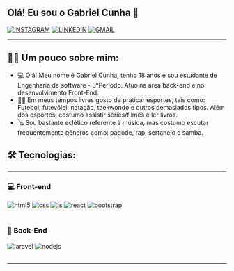 <div><h2>Olá! Eu sou o Gabriel Cunha 👋</h2></div>

[![INSTAGRAM](https://img.shields.io/badge/Instagram-E4405F?style=for-the-badge&logo=instagram&logoColor=white)](https://www.instagram.com/gcunhaa18/)
[![LINKEDIN](https://img.shields.io/badge/LinkedIn-0077B5?style=for-the-badge&logo=linkedin&logoColor=white)](https://www.linkedin.com/in/gcunhaa18/)
[![GMAIL](https://img.shields.io/badge/Gmail-D14836?style=for-the-badge&logo=gmail&logoColor=white)](https://mail.google.com/mail/u/0/?tab=wm#inbox?compose=new)

<hr>

<h2>🙋‍♂️ Um pouco sobre mim:</h2>
<ul>
<li>💻 Olá! Meu nome é Gabriel Cunha, tenho 18 anos e sou estudante de Engenharia de software - 3°Período. Atuo na área back-end e no desenvolvimento Front-End. </li>
<li>🏃‍♂️ Em meus tempos livres gosto de praticar esportes, tais como: Futebol, futevôlei, natação, taekwondo e outros demasiados tipos. Além dos esportes, costumo assistir séries/filmes e ler livros.</li>
<li>🪕 Sou bastante eclético referente à música, mas costumo escutar frequentemente gêneros como: pagode, rap, sertanejo e samba.</li>
</ul>
<h2>🛠️ Tecnologias:</h2>
<hr>

<h3>💻 Front-end</h3>
<div style="display: inline_block">
  <img align="center" alt="html5" src="https://img.shields.io/badge/HTML5-E34F26?style=for-the-badge&logo=html5&logoColor=white" />
  <img align="center" alt="css" src="https://img.shields.io/badge/CSS3-1572B6?style=for-the-badge&logo=css3&logoColor=white" />
  <img align="center" alt="js" src="https://img.shields.io/badge/JavaScript-F7DF1E?style=for-the-badge&logo=javascript&logoColor=black" />
  <img align="center" alt="react" src="https://img.shields.io/badge/React-20232A?style=for-the-badge&logo=react&logoColor=61DAFB" />
  <img align="center" alt="bootstrap" src="https://img.shields.io/badge/Bootstrap-563D7C?style=for-the-badge&logo=bootstrap&logoColor=white" />
</div><br/>
<h3>🔧 Back-End</h3>
<div style="display: inline_block">
  <img align="center" alt="laravel" src="https://img.shields.io/badge/Laravel-FF2D20?style=for-the-badge&logo=laravel&logoColor=white" />
  <img align="center" alt="nodejs" src="https://img.shields.io/badge/Node.js-43853D?style=for-the-badge&logo=node.js&logoColor=white" />
</div><br/>
<hr>


